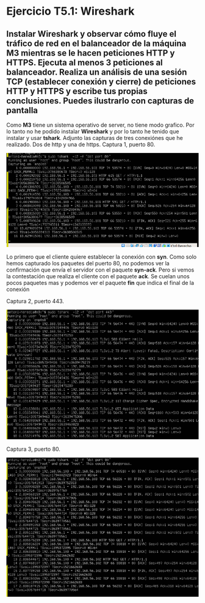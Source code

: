 # Ejercicio T5.1: Wireshark
## Instalar Wireshark y observar cómo fluye el tráfico de red en el balanceador de la máquina M3 mientras se le hacen peticiones HTTP y HTTPS. Ejecuta al menos 3 peticiones al balanceador. Realiza un análisis de una sesión TCP (establecer conexión y cierre) de peticiones HTTP y HTTPS y escribe tus propias conclusiones. Puedes ilustrarlo con capturas de pantalla

Como __M3__ tiene un sistema operativo de server, no tiene modo grafico. Por lo tanto no he podido instalar __Wireshark__ y por lo tanto he tenido que instalar y usar __tshark__.
Adjunto las capturas de tres conexiónes que he realizado. Dos de http y una de https.
Captura 1, puerto 80.

![](img/tema5_1.png)

Lo primero que el cliente quiere establecer la conexión con __syn__.  Como solo hemos capturado los paquetes del puerto 80, no podemos ver la confirmación que envía el servidor con el paquete __syn-ack__. Pero si vemos la contestación que realiza el cliente con el paquete __ack__. Se cuelan unos pocos paquetes mas y podemos ver el paquete __fin__ que indica el final de la conexión

Captura 2, puerto 443.

![](img/tema5_2.png)

Captura 3, puerto 80.

![](img/tema5_3.png)
